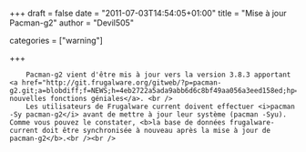 
+++
draft = false
date = "2011-07-03T14:54:05+01:00"
title = "Mise à jour Pacman-g2"
author = "Devil505"

categories = ["warning"]

+++

        Pacman-g2 vient d'être mis à jour vers la version 3.8.3 apportant <a href="http://git.frugalware.org/gitweb/?p=pacman-g2.git;a=blobdiff;f=NEWS;h=4eb2722a5ada9abb6d6c8bf49aa056a3eed158ed;hp=1991c951e6c568ba6bc397f8408c9ecc6d703aa2;hb=5a09808268317836e3ee1d8dbb0fb37ebca6f3e9;hpb=4de1fecd3c7c49725b522f9a1134450b73069f62">quelques nouvelles fonctions géniales</a>. <br />
        Les utilisateurs de Frugalware current doivent effectuer <i>pacman -Sy pacman-g2</i> avant de mettre à jour leur système (pacman -Syu). Comme vous pouvez le constater, <b>la base de données frugalware-current doit être synchronisée à nouveau après la mise à jour de pacman-g2</b>.<br /><br />
            
        